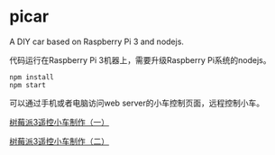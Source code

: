 # picar
A DIY car based on Raspberry Pi 3 and nodejs.

代码运行在Raspberry Pi 3机器上，需要升级Raspberry Pi系统的nodejs。

```
npm install
npm start
```

可以通过手机或者电脑访问web server的小车控制页面，远程控制小车。

[树莓派3遥控小车制作（一）](https://www.jianshu.com/p/9323485e8dc4)

[树莓派3遥控小车制作（二）](https://www.jianshu.com/p/3498a14ba6b2)
